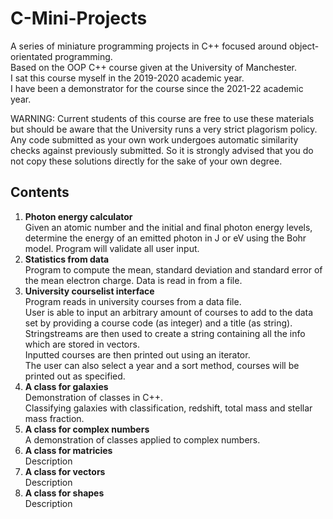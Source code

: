 # C-Mini-Projects
A series of miniature programming projects in C++ focused around object-orientated programming.  
Based on the OOP C++ course given at the University of Manchester.  
I sat this course myself in the 2019-2020 academic year.  
I have been a demonstrator for the course since the 2021-22 academic year.  

WARNING: Current students of this course are free to use these materials but should be aware that the University runs a very strict plagorism policy. Any code submitted as your own work undergoes automatic similarity checks against previously submitted. So it is strongly advised that you do not copy these solutions directly for the sake of your own degree. 

## Contents

1. **Photon energy calculator**  
Given an atomic number and the initial and final photon energy levels, determine the energy of an emitted photon in J or eV using the Bohr model. Program will validate all user input. 
2. **Statistics from data**  
Program to compute the mean, standard deviation and standard error of the mean electron charge. Data is read in from a file.  
3. **University courselist interface**  
Program reads in university courses from a data file.   
User is able to input an arbitrary amount of courses to add to the data set by providing a course code (as integer) and a title (as string).   
Stringstreams are then used to create a string containing all the info which are stored in vectors.   
Inputted courses are then printed out using an iterator.  
The user can also select a year and a sort method, courses will be printed out as specified.  
4. **A class for galaxies**  
Demonstration of classes in C++.  
Classifying galaxies with classification, redshift, total mass and stellar mass fraction.  
5. **A class for complex numbers**   
A demonstration of classes applied to complex numbers.  
6. **A class for matricies**  
Description  
7. **A class for vectors**  
Description  
8. **A class for shapes**  
Description  
